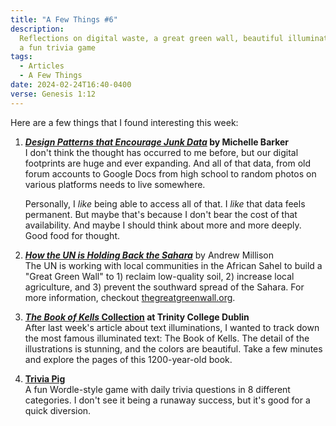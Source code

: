 ```yaml
---
title: "A Few Things #6"
description:
  Reflections on digital waste, a great green wall, beautiful illuminations, and
  a fun trivia game
tags:
  - Articles
  - A Few Things
date: 2024-02-24T16:40-0400
verse: Genesis 1:12
---
```


Here are a few things that I found interesting this week:

1. **[_Design Patterns that Encourage Junk Data_](https://css-irl.info/design-patterns-that-encourage-junk-data/)
   by Michelle Barker**<br/>I don't think the thought has occurred to me before,
   but our digital footprints are huge and ever expanding. And all of that data,
   from old forum accounts to Google Docs from high school to random photos on
   various platforms needs to live somewhere.

   Personally, I _like_ being able to access all of that. I _like_ that data
   feels permanent. But maybe that's because I don't bear the cost of that
   availability. And maybe I should think about more and more deeply. Good food
   for thought.

2. **[_How the UN is Holding Back the Sahara_](https://www.youtube.com/watch?v=WCli0gyNwL0)**
   by Andrew Millison<br/>The UN is working with local communities in the
   African Sahel to build a "Great Green Wall" to 1) reclaim low-quality
   soil, 2) increase local agriculture, and 3) prevent the southward spread of
   the Sahara. For more information, checkout
   [thegreatgreenwall.org](https://www.thegreatgreenwall.org/).

3. **[_The Book of Kells_ Collection](https://digitalcollections.tcd.ie/concern/works/hm50tr726?locale=en)
   at Trinity College Dublin**<br/>After last week's article about text
   illuminations, I wanted to track down the most famous illuminated text: The
   Book of Kells. The detail of the illustrations is stunning, and the colors
   are beautiful. Take a few minutes and explore the pages of this 1200-year-old
   book.

4. **[Trivia Pig](https://triviapig.com/)**<br/>A fun Wordle-style game with
   daily trivia questions in 8 different categories. I don't see it being a
   runaway success, but it's good for a quick diversion.
